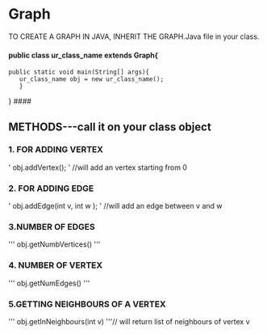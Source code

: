 # Graph
TO CREATE A GRAPH IN JAVA, INHERIT THE GRAPH.Java file in your class.
#### public class ur_class_name extends Graph{
    public static void main(String[] args){
       ur_class_name obj = new ur_class_name();
       }

} ####

## METHODS---call it on your class object ##
### 1. FOR ADDING VERTEX ###
' obj.addVertex(); ' //will add an vertex starting from 0

### 2. FOR ADDING EDGE ###
' obj.addEdge(int v, int w ); ' //will add an edge between v and w 

### 3.NUMBER OF EDGES ###
''' obj.getNumbVertices() '''

### 4. NUMBER OF VERTEX ###
''' obj.getNumEdges() '''

### 5.GETTING NEIGHBOURS OF A VERTEX ###
''' obj.getInNeighbours(int v)  '''// will return list of neighbours of vertex v
